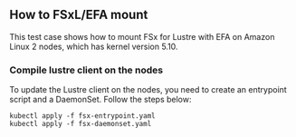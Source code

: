 ## How to FSxL/EFA mount

This test case shows how to mount FSx for Lustre with EFA on Amazon Linux 2 nodes, which has kernel version 5.10.

### Compile lustre client on the nodes

To update the Lustre client on the nodes, you need to create an entrypoint script and a DaemonSet. Follow the steps below:

```
kubectl apply -f fsx-entrypoint.yaml
kubectl apply -f fsx-daemonset.yaml
```